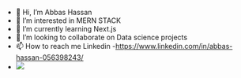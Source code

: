 - 👋 Hi, I’m Abbas Hassan
- 👀 I’m interested in MERN STACK
- 🌱 I’m currently learning Next.js
- 💞️ I’m looking to collaborate on Data science projects
- 📫 How to reach me Linkedin -https://www.linkedin.com/in/abbas-hassan-056398243/
- ![](https://komarev.com/ghpvc/?username=your-github-username)

<!---
Slayer-Regen/Slayer-Regen is a ✨ special ✨ repository because its `README.md` (this file) appears on your GitHub profile.
You can click the Preview link to take a look at your changes.
--->
